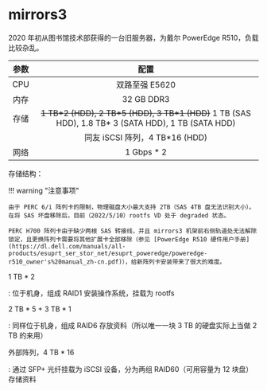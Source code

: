 # mirrors3

2020 年初从图书馆技术部获得的一台旧服务器，为戴尔 PowerEdge R510，负载比较杂乱。

| 参数 |           配置            |
| :--: | :-----------------------: |
| CPU  |      双路至强 E5620       |
| 内存 |        32 GB DDR3         |
| 存储 | ~~1 TB\*2 (HDD), 2 TB\*5 (HDD), 3 TB\*1 (HDD)~~ 1 TB (SAS HDD), 1.8 TB\* 3 (SATA HDD), 1 TB (SATA HDD) |
|      | 同友 iSCSI 阵列，4 TB\*16 (HDD) |
| 网络 |       1 Gbps \* 2         |

存储结构：

!!! warning "注意事项"

    由于 PERC 6/i 阵列卡的限制，物理磁盘大小最大支持 2TB（SAS 4TB 盘无法识别大小）。在将 SAS 坏盘移除后，目前（2022/5/10）rootfs VD 处于 degraded 状态。

    PERC H700 阵列卡由于缺少两根 SAS 转接线，并且 mirrors3 机架前右侧轨道处无法解除锁定，且更换阵列卡需要将其他扩展卡全部移除（参见 [PowerEdge R510 硬件用户手册](https://dl.dell.com/manuals/all-products/esuprt_ser_stor_net/esuprt_poweredge/poweredge-r510_owner's%20manual_zh-cn.pdf)），给新阵列卡安装带来了很大的难度。

1 TB \* 2

:   位于机身，组成 RAID1 安装操作系统，挂载为 rootfs

2 TB \* 5 + 3 TB \* 1

:   同样位于机身，组成 RAID6 存放资料（所以唯一一块 3 TB 的硬盘实际上当做 2 TB 的来用）

外部阵列，4 TB \* 16

:   通过 SFP+ 光纤挂载为 iSCSI 设备，分为两组 RAID60（可用容量为 12 块盘）存储资料

